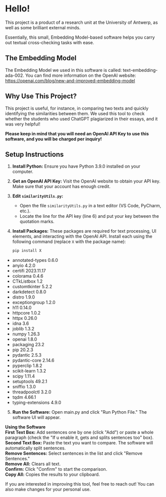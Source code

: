# Hello!

This project is a product of a research unit at the University of Antwerp, as well as some brilliant external minds.

Essentially, this small, Embedding Model-based software helps you carry out textual cross-checking tasks with ease.

## The Embedding Model

The Embedding Model we used in this software is called: text-embedding-ada-002.
You can find more information on the OpenAI website: https://openai.com/blog/new-and-improved-embedding-model

## Why Use This Project?

This project is useful, for instance, in comparing two texts and quickly identifying the similarities between them. We used this tool to check whether the students who used ChatGPT plagiarized in their essays, and it was very helpful!

**Please keep in mind that you will need an OpenAI API Key to use this software, and you will be charged per inquiry!**

## Setup Instructions

1. **Install Python:** Ensure you have Python 3.9.0 installed on your computer. 
2. **Get an OpenAI API Key:** Visit the OpenAI website to obtain your API key. Make sure that your account has enough credit.
3. **Edit `similarityUtils.py`:**
    * Open the file `similarityUtils.py` in a text editor (VS Code, PyCharm, etc.).
    * Locate the line for the API key (line 6) and put your key between the quotation marks. 

4. **Install Packages:** These packages are required for text processing, UI elements, and interacting with the OpenAI API. Install each using the following command (replace `X` with the package name):
   ```bash
   pip install X
   
* annotated-types   0.6.0
* anyio             4.2.0
* certifi           2023.11.17
* colorama          0.4.6
* CTkListbox        1.2
* customtkinter     5.2.2
* darkdetect        0.8.0
* distro            1.9.0
* exceptiongroup    1.2.0
* h11               0.14.0
* httpcore          1.0.2
* httpx            0.26.0
* idna              3.6
* joblib            1.3.2
* numpy             1.26.3
* openai            1.8.0
* packaging         23.2
* pip               20.2.3
* pydantic          2.5.3
* pydantic-core     2.14.6
* pyperclip         1.8.2
* scikit-learn      1.3.2
* scipy             1.11.4
* setuptools        49.2.1
* sniffio           1.3.0
* threadpoolctl     3.2.0
* tqdm              4.66.1
* typing-extensions 4.9.0

5. **Run the Software:** Open main.py and click "Run Python File." The software UI will appear.

**Using the Software**  
**First Text Box:** Add sentences one by one (click "Add") or paste a whole paragraph (check the "If u enable it, gets and splits sentences too" box).  
**Second Text Box:** Paste the text you want to compare. The software will automatically split sentences.  
**Remove Sentences:** Select sentences in the list and click "Remove Sentences."  
**Remove All:** Clears all text.  
**Confirm:** Click "Confirm" to start the comparison.  
**Copy All:** Copies the results to your clipboard.  
  
If you are interested in improving this tool, feel free to reach out! You can also make changes for your personal use.
